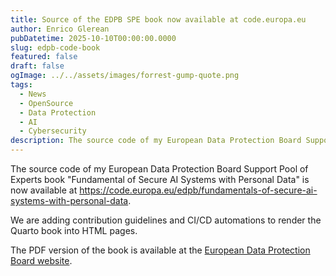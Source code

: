 ```yaml
---
title: Source of the EDPB SPE book now available at code.europa.eu
author: Enrico Glerean
pubDatetime: 2025-10-10T00:00:00.0000
slug: edpb-code-book
featured: false
draft: false
ogImage: ../../assets/images/forrest-gump-quote.png
tags:
  - News
  - OpenSource
  - Data Protection
  - AI
  - Cybersecurity
description: The source code of my European Data Protection Board Support Pool of Experts book is now available at code.europa.eu.
---
```


The source code of my European Data Protection Board Support Pool of Experts book "Fundamental of Secure AI Systems with Personal Data" is now available at <a href="https://code.europa.eu/edpb/fundamentals-of-secure-ai-systems-with-personal-data">https://code.europa.eu/edpb/fundamentals-of-secure-ai-systems-with-personal-data</a>.

We are adding contribution guidelines and CI/CD automations to render the Quarto book into HTML pages.

The PDF version of the book is available at the <a href="https://www.edpb.europa.eu/our-work-tools/our-documents/support-pool-experts-projects/fundamentals-secure-ai-systems-personal_en">European Data Protection Board website</a>.
